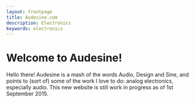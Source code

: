```yaml
---
layout: frontpage
title: Audesine.com
description: Electronics
keywords: electronics
---
```


Welcome to Audesine!
===================


Hello there! Audesine is a mash of  the words Audio, Design and Sine, and points to (sort of) some of the work I love to do: analog electronics, especially audio.  This new website is still work in progress as of 1st September 2015.


